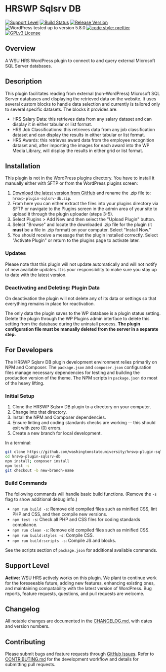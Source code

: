 # HRSWP Sqlsrv DB

[![Support Level](https://img.shields.io/badge/support-active-green.svg)](#support-level) [![Build Status](https://github.com/washingtonstateuniversity/hrswp-plugin-sqlsrv-db/actions/workflows/coding-standards.yml/badge.svg)](https://github.com/washingtonstateuniversity/hrswp-plugin-sqlsrv-db/actions) [![Release Version](https://img.shields.io/github/v/release/washingtonstateuniversity/hrswp-plugin-sqlsrv-db)](https://github.com/washingtonstateuniversity/hrswp-plugin-sqlsrv-db/releases/latest) ![WordPress tested up to version 5.8.0](https://img.shields.io/badge/WordPress-v5.8.0%20tested-success.svg) [![code style: prettier](https://img.shields.io/badge/code_style-prettier-ff69b4.svg)](https://github.com/prettier/prettier) [![GPLv3 License](https://img.shields.io/github/license/washingtonstateuniversity/hrswp-plugin-sqlsrv-db)](https://github.com/washingtonstateuniversity/hrswp-plugin-sqlsrv-db/blob/develop/LICENSE.md)

## Overview

A WSU HRS WordPress plugin to connect to and query external Microsoft SQL Server databases.

## Description

This plugin facilitates reading from external (non-WordPress) Microsoft SQL Server databases and displaying the retrieved data on the website. It uses several custom blocks to handle data selection and currently is tailored only to several specific datasets. The blocks it provides are:

- HRS Salary Data: this retrieves data from any salary dataset and can display it in either tabular or list format.
- HRS Job Classifications: this retrieves data from any job classification dataset and can display the results in either tabular or list format.
- HRS Awards: this retrieves award data from the employee recognition dataset and, after importing the images for each award into the WP Media Library, will display the results in either grid or list format.

## Installation

This plugin is not in the WordPress plugins directory. You have to install it manually either with SFTP or from the WordPress plugins screen:

1. [Download the latest version from GitHub](https://github.com/washingtonstateuniversity/hrswp-plugin-sqlsrv-db/archive/stable.zip) and rename the .zip file to: `hrswp-plugin-sqlsrv-db.zip`.
2. From here you can either extract the files into your plugins directory via SFTP or navigate to the Plugins screen in the admin area of your site to upload it through the plugin uploader (steps 3-5).
3. Select Plugins > Add New and then select the "Upload Plugin" button.
4. Select "Browse" and locate the downloaded .zip file for the plugin (it **must** be a file in .zip format) on your computer. Select "Install Now."
5. You should receive a message that the plugin installed correctly. Select "Activate Plugin" or return to the plugins page to activate later.

### Updates

Please note that this plugin will not update automatically and will not notify of new available updates. It is your responsibility to make sure you stay up to date with the latest version.

### Deactivating and Deleting: Plugin Data

On deactivation the plugin will not delete any of its data or settings so that everything remains in place for reactivation.

The only data the plugin saves to the WP database is a plugin status setting. Delete the plugin through the WP Plugins admin interface to delete this setting from the database during the uninstall process. **The plugin configuration file must be manually deleted from the server in a separate step.**

## For Developers

The HRSWP Sqlsrv DB plugin development environment relies primarily on NPM and Composer. The `package.json` and `composer.json` configuration files manage necessary dependencies for testing and building the production version of the theme. The NPM scripts in `package.json` do most of the heavy lifting.

### Initial Setup

1. Clone the HRSWP Sqlsrv DB plugin to a directory on your computer.
2. Change into that directory.
3. Install the NPM and Composer dependencies.
4. Ensure linting and coding standards checks are working -- this should exit with zero (0) errors.
5. Create a new branch for local development.

In a terminal:

~~~bash
git clone https://github.com/washingtonstateuniversity/hrswp-plugin-sqlsrv-db.git hrswp-plugin-sqlsrv-db
cd hrswp-plugin-sqlsrv-db
npm install; composer install
npm test -s
git checkout -b new-branch-name
~~~

### Build Commands

The following commands will handle basic build functions. (Remove the `-s` flag to show additional debug info.)

- `npm run build -s`: Remove old compiled files such as minified CSS, lint PHP and CSS, and then compile new versions.
- `npm test -s`: Check all PHP and CSS files for coding standards compliance.
- `npm run clean -s`: Remove old compiled files such as minified CSS.
- `npm run build:styles -s`: Compile CSS.
- `npm run build:scripts -s`: Compile JS and blocks.

See the scripts section of `package.json` for additional available commands.

## Support Level

**Active:** WSU HRS actively works on this plugin. We plant to continue work for the foreseeable future, adding new features, enhancing existing ones, and maintaining compatability with the latest version of WordPress. Bug reports, feature requests, questions, and pull requests are welcome.

## Changelog

All notable changes are documented in the [CHANGELOG.md](https://github.com/washingtonstateuniversity/hrswp-plugin-sqlsrv-db/blob/develop/CHANGELOG.md), with dates and version numbers.

## Contributing

Please submit bugs and feature requests through [GitHub Issues](https://github.com/washingtonstateuniversity/hrswp-plugin-sqlsrv-db/issues). Refer to [CONTRIBUTING.md](https://github.com/washingtonstateuniversity/hrswp-plugin-sqlsrv-db/blob/develop/CONTRIBUTING.md) for the development workflow and details for submitting pull requests.
